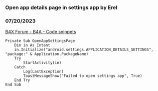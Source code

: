 ### Open app details page in settings app by Erel
### 07/20/2023
[B4X Forum - B4A - Code snippets](https://www.b4x.com/android/forum/threads/149099/)

```B4X
Private Sub OpenAppSettingsPage  
    Dim in As Intent  
    in.Initialize("android.settings.APPLICATION_DETAILS_SETTINGS", "package:" & Application.PackageName)  
    Try  
        StartActivity(in)  
    Catch  
        Log(LastException)  
        ToastMessageShow("Failed to open settings app", True)  
    End Try  
End Sub
```